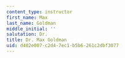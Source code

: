 ```yaml
---
content_type: instructor
first_name: Max
last_name: Goldman
middle_initial: ''
salutation: Dr.
title: Dr. Max Goldman
uid: d402e007-c2d4-7ec1-b5b6-261c2dbf3077
---
```

